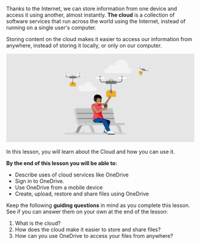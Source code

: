 Thanks to the Internet, we can store information from one device and access it using another, almost instantly. **The cloud** is a collection of software services that run across the world using the Internet, instead of running on a single user's computer.

Storing content on the cloud makes it easier to access our information from anywhere, instead of storing it locally, or only on our computer.

![Illustration of character accessing information from the cloud](../media/MS_Illustration_-_Use_the_Cloud.png)

In this lesson, you will learn about the Cloud and how you can use it.

**By the end of this lesson you will be able to:**

*   Describe uses of cloud services like OneDrive
*   Sign in to OneDrive.
*   Use OneDrive from a mobile device
*   Create, upload, restore and share files using OneDrive

Keep the following **guiding questions** in mind as you complete this lesson. See if you can answer them on your own at the end of the lesson:

1.  What is the cloud?
2.  How does the cloud make it easier to store and share files?
3.  How can you use OneDrive to access your files from anywhere?
